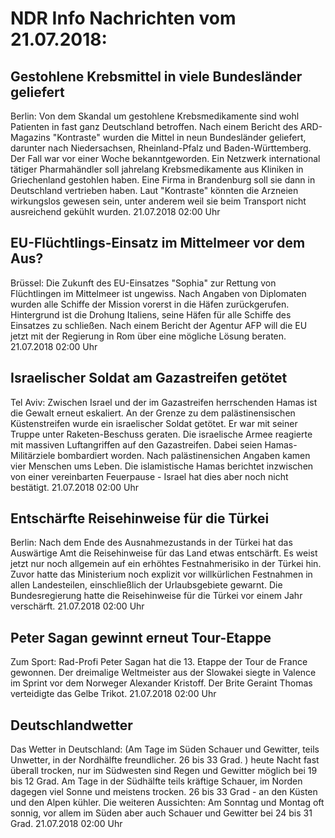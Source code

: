 # NDR Info Nachrichten vom 21.07.2018:


## Gestohlene Krebsmittel in viele Bundesländer geliefert
Berlin: Von dem Skandal um gestohlene Krebsmedikamente sind wohl Patienten in fast ganz Deutschland betroffen. Nach einem Bericht des ARD-Magazins "Kontraste" wurden die Mittel in neun Bundesländer geliefert, darunter nach Niedersachsen, Rheinland-Pfalz und Baden-Württemberg. Der Fall war vor einer Woche bekanntgeworden. Ein Netzwerk international tätiger Pharmahändler soll jahrelang Krebsmedikamente aus Kliniken in Griechenland gestohlen haben. Eine Firma in Brandenburg soll sie dann in Deutschland vertrieben haben. Laut "Kontraste" könnten die Arzneien wirkungslos gewesen sein, unter anderem weil sie beim Transport nicht ausreichend gekühlt wurden. 21.07.2018 02:00 Uhr 

## EU-Flüchtlings-Einsatz im Mittelmeer vor dem Aus?
Brüssel:	Die Zukunft des EU-Einsatzes "Sophia" zur Rettung von Flüchtlingen im Mittelmeer ist ungewiss. Nach Angaben von Diplomaten wurden alle Schiffe der Mission vorerst in die Häfen zurückgerufen. Hintergrund ist die Drohung Italiens, seine Häfen für alle Schiffe des Einsatzes zu schließen. Nach einem Bericht der Agentur AFP will die EU jetzt mit der Regierung in Rom über eine mögliche Lösung beraten. 21.07.2018 02:00 Uhr 

## Israelischer Soldat am Gazastreifen getötet
Tel Aviv: Zwischen Israel und der im Gazastreifen herrschenden Hamas ist die Gewalt erneut eskaliert. An der Grenze zu dem palästinensischen Küstenstreifen wurde ein israelischer Soldat getötet. Er war mit seiner Truppe unter Raketen-Beschuss geraten. Die israelische Armee reagierte mit massiven Luftangriffen auf den Gazastreifen. Dabei seien Hamas-Militärziele bombardiert worden. Nach palästinensichen Angaben kamen vier Menschen ums Leben. Die islamistische Hamas berichtet inzwischen von einer vereinbarten Feuerpause - Israel hat dies aber noch nicht bestätigt. 21.07.2018 02:00 Uhr 

## Entschärfte Reisehinweise für die Türkei
Berlin: Nach dem Ende des Ausnahmezustands in der Türkei hat das Auswärtige Amt die Reisehinweise für das Land etwas entschärft. Es weist jetzt nur noch allgemein auf ein erhöhtes Festnahmerisiko in der Türkei hin. Zuvor hatte das Ministerium noch explizit vor willkürlichen Festnahmen in allen Landesteilen, einschließlich der Urlaubsgebiete gewarnt. Die Bundesregierung hatte die Reisehinweise für die Türkei vor einem Jahr verschärft. 21.07.2018 02:00 Uhr 

## Peter Sagan gewinnt erneut Tour-Etappe
Zum Sport:	Rad-Profi Peter Sagan hat die 13. Etappe der Tour de France gewonnen. Der dreimalige Weltmeister aus der Slowakei siegte in Valence im Sprint vor dem Norweger Alexander Kristoff. Der Brite Geraint Thomas verteidigte das Gelbe Trikot. 21.07.2018 02:00 Uhr 

## Deutschlandwetter
Das Wetter in Deutschland:
(Am Tage im Süden Schauer und Gewitter, teils Unwetter, in der Nordhälfte freundlicher. 26 bis 33 Grad. ) heute Nacht fast überall trocken, nur im Südwesten sind Regen und Gewitter möglich bei 19 bis 12 Grad. Am Tage in der Südhälfte teils kräftige Schauer, im Norden dagegen viel Sonne und meistens trocken. 26 bis 33 Grad - an den Küsten und den Alpen kühler. Die weiteren Aussichten: Am Sonntag und Montag oft sonnig, vor allem im Süden aber auch Schauer und Gewitter bei 24 bis 31 Grad. 21.07.2018 02:00 Uhr 
